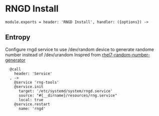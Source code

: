 
# RNGD Install

    module.exports = header: 'RNGD Install', handler: ({options}) ->

## Entropy

Configure rngd service to use /dev/random device to generate randome number instead of /dev/urandom
Inspred from [rhel7-random-number-generator](https://www.certdepot.net/rhel7-get-started-random-number-generator/)

      @call
        header: 'Service'
      , ->
        @service 'rng-tools'
        @service.init
          target: '/etc/systemd/system/rngd.service'
          source: "#{__dirname}/resources/rng.service"
          local: true
        @service.restart
          name: 'rngd'

[nikita_group]: https://github.com/wdavidw/node-nikita/blob/master/src/group.coffee.md
[nikita_user]: https://github.com/wdavidw/node-nikita/blob/master/src/user.coffee.md
